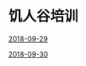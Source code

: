 # 饥人谷培训

[2018-09-29](https://github.com/huzhengen/jirengu/tree/master/09-29)

[2018-09-30](https://github.com/huzhengen/jirengu/tree/master/09-30)